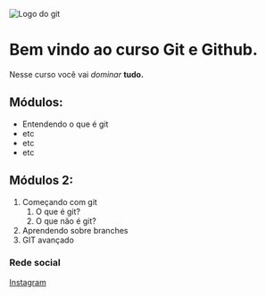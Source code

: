![Logo do git](https://assets-global.website-files.com/606907b169dcd481e8fd42c4/628fcc28ae967c5ccc32de0c_data-science-p-1080.jpeg)

# Bem vindo ao curso Git e Github.
Nesse curso você vai _dominar_ **tudo.**

## Módulos:
* Entendendo o que é git
* etc
* etc 
* etc

## Módulos 2:
1. Começando com git
    1. O que é git?
    2. O que não é git?
2. Aprendendo sobre branches
3. GIT avançado

### Rede social
[Instagram](https://www.instagram.com/rafaelmarques.dm/)